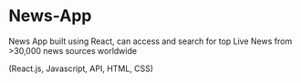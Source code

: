 # News-App
News App built using React, can access and search for top Live News from >30,000 news sources worldwide

(React.js, Javascript, API, HTML, CSS)
